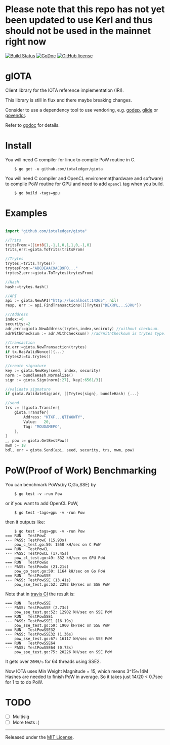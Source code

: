 # Please note that this repo has not yet been updated to use Kerl and thus should not be used in the mainnet right now

[![Build Status](https://travis-ci.org/iotaledger/iota.lib.go.svg?branch=master)](https://travis-ci.org/iotaledger/iota.lib.go)
[![GoDoc](https://godoc.org/github.com/iotaledger/iota.lib.go?status.svg)](https://godoc.org/github.com/iotaledger/iota.lib.go)
[![GitHub license](https://img.shields.io/badge/license-MIT-blue.svg)](https://raw.githubusercontent.com/iotaledger/iota.lib.go/master/LICENSE)


gIOTA
=====

Client library for the IOTA reference implementation (IRI).

This library is still in flux and there maybe breaking changes.

Consider to use a dependency tool to use vendoring,
e.g. [godep](https://github.com/tools/godep), [glide](https://github.com/Masterminds/glide) or [govendor](https://github.com/kardianos/govendor).


Refer to [godoc](https://godoc.org/github.com/iotaledger/iota.lib.go) for details.

Install
====

You will need C compiler for linux to compile PoW routine in C.

```
    $ go get -u github.com/iotaledger/giota
```

You will need C compiler and OpenCL environemnt(hardware and software)  to compile PoW routine for GPU 
and need to add `opencl` tag when you build.

```
	$ go build -tags=gpu
```

Examples
====

```go

import "github.com/iotaledger/giota"

//Trits
tritsFrom:=[]int8{1,-1,1,0,1,1,0,-1,0}
trits,err:=giota.ToTrits(tritsFrom)

//Trytes
trytes:=trits.Trytes()
trytesFrom:="ABCDEAAC9ACB9PO..."
trytes2,err:=giota.ToTrytes(trytesFrom)

//Hash
hash:=trytes.Hash()

//API
api := giota.NewAPI("http://localhost:14265", nil)
resp, err := api.FindTransactions([]Trytes{"DEXRPL...SJRU"})

///Address
index:=0
security:=2
adr,err:=giota.NewAddress(trytes,index,seciruty) //without checksum.
adrWithChecksum := adr.WithChecksum() //adrWithChecksum is trytes type.

//transaction
tx,err:=giota.NewTransaction(trytes)
if tx.HasValidNonce(){...}
trytes2:=tx.trytes()

//create signature
key := giota.NewKey(seed, index, security)
norm := bundleHash.Normalize()
sign := giota.Sign(norm[:27], key[:6561/3])

//validate signature
if giota.ValidateSig(adr, []Trytes{sign}, bundleHash) {...}

//send
trs := []giota.Transfer{
	giota.Transfer{
		Address: "KTXF...QTIWOWTY",
		Value:   20,
		Tag: "MOUDAMEPO",
	},
}
_, pow := giota.GetBestPow()
mwm := 18
bdl, err = giota.Send(api, seed, security, trs, mwm, pow)
```

PoW(Proof of Work) Benchmarking
====

You can benchmark PoWs(by C,Go,SSE) by

```
    $ go test -v -run Pow
```

or if you want to add OpenCL PoW,

```
    $ go test -tags=gpu -v -run Pow
```

then it outputs like:

```
	$ go test -tags=gpu -v -run Pow
=== RUN   TestPowC
--- PASS: TestPowC (15.93s)
	pow_c_test.go:50: 1550 kH/sec on C PoW
=== RUN   TestPowCL
--- PASS: TestPowCL (17.45s)
	pow_cl_test.go:49: 332 kH/sec on GPU PoW
=== RUN   TestPowGo
--- PASS: TestPowGo (21.21s)
	pow_go_test.go:50: 1164 kH/sec on Go PoW
=== RUN   TestPowSSE
--- PASS: TestPowSSE (13.41s)
	pow_sse_test.go:52: 2292 kH/sec on SSE PoW
```

Note that in [travis CI](https://travis-ci.org/iotaledger/iota.lib.go/jobs/227452499)
the result is:

```
=== RUN   TestPowSSE
--- PASS: TestPowSSE (2.73s)
	pow_sse_test.go:52: 12902 kH/sec on SSE PoW
=== RUN   TestPowSSE1
--- PASS: TestPowSSE1 (16.19s)
	pow_sse_test.go:59: 1900 kH/sec on SSE PoW
=== RUN   TestPowSSE32
--- PASS: TestPowSSE32 (1.36s)
	pow_sse_test.go:67: 16117 kH/sec on SSE PoW
=== RUN   TestPowSSE64
--- PASS: TestPowSSE64 (0.73s)
	pow_sse_test.go:75: 20226 kH/sec on SSE PoW
```

It gets over `20MH/s` for 64 threads using SSE2.

Now IOTA uses Min Weight Magnitude = 15, which means 
3^15≒14M Hashes are needed to finish PoW in average.
So it takes just 14/20 < 0.7sec for 1 tx to do PoW.


TODO
=========================

* [ ] Multisig
* [ ] More tests :(

<hr>

Released under the [MIT License](LICENSE).
